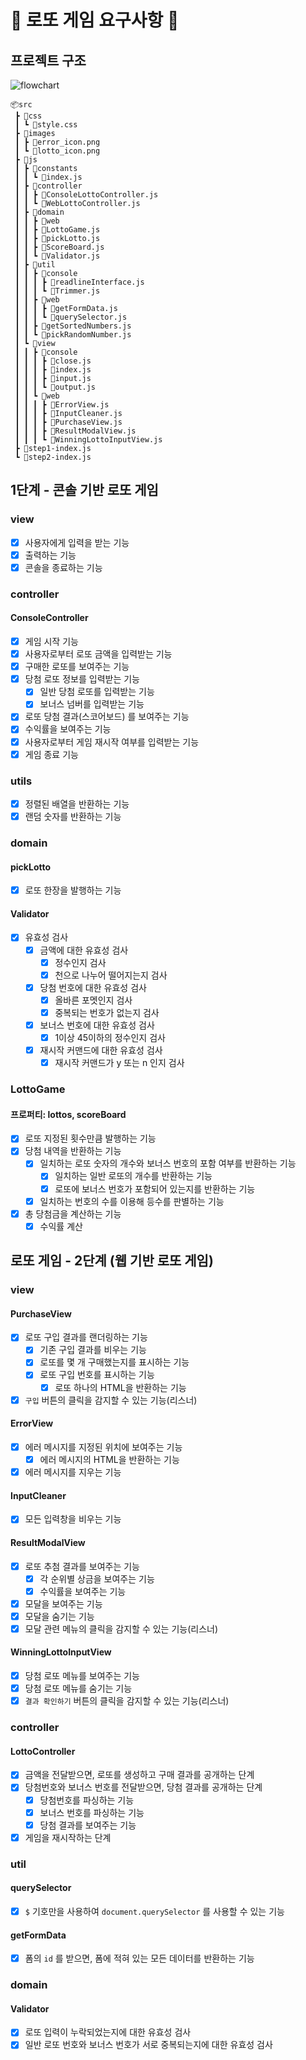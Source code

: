 # 🎱 로또 게임 요구사항 🎱

## 프로젝트 구조

![flowchart](https://user-images.githubusercontent.com/87642422/220621070-70127e9d-b31c-4745-9eb5-7477b5d770cf.png)

```
📦src
 ┣ 📂css
 ┃ ┗ 📜style.css
 ┣ 📂images
 ┃ ┣ 📜error_icon.png
 ┃ ┗ 📜lotto_icon.png
 ┣ 📂js
 ┃ ┣ 📂constants
 ┃ ┃ ┗ 📜index.js
 ┃ ┣ 📂controller
 ┃ ┃ ┣ 📜ConsoleLottoController.js
 ┃ ┃ ┗ 📜WebLottoController.js
 ┃ ┣ 📂domain
 ┃ ┃ ┣ 📂web
 ┃ ┃ ┣ 📜LottoGame.js
 ┃ ┃ ┣ 📜pickLotto.js
 ┃ ┃ ┣ 📜ScoreBoard.js
 ┃ ┃ ┗ 📜Validator.js
 ┃ ┣ 📂util
 ┃ ┃ ┣ 📂console
 ┃ ┃ ┃ ┣ 📜readlineInterface.js
 ┃ ┃ ┃ ┗ 📜Trimmer.js
 ┃ ┃ ┣ 📂web
 ┃ ┃ ┃ ┣ 📜getFormData.js
 ┃ ┃ ┃ ┗ 📜querySelector.js
 ┃ ┃ ┣ 📜getSortedNumbers.js
 ┃ ┃ ┗ 📜pickRandomNumber.js
 ┃ ┗ 📂view
 ┃ ┃ ┣ 📂console
 ┃ ┃ ┃ ┣ 📜close.js
 ┃ ┃ ┃ ┣ 📜index.js
 ┃ ┃ ┃ ┣ 📜input.js
 ┃ ┃ ┃ ┗ 📜output.js
 ┃ ┃ ┗ 📂web
 ┃ ┃ ┃ ┣ 📜ErrorView.js
 ┃ ┃ ┃ ┣ 📜InputCleaner.js
 ┃ ┃ ┃ ┣ 📜PurchaseView.js
 ┃ ┃ ┃ ┣ 📜ResultModalView.js
 ┃ ┃ ┃ ┗ 📜WinningLottoInputView.js
 ┣ 📜step1-index.js
 ┗ 📜step2-index.js
```

## 1단계 - 콘솔 기반 로또 게임

### view

- [x] 사용자에게 입력을 받는 기능
- [x] 출력하는 기능
- [x] 콘솔을 종료하는 기능

### controller

#### ConsoleController

- [x] 게임 시작 기능
- [x] 사용자로부터 로또 금액을 입력받는 기능
- [x] 구매한 로또를 보여주는 기능
- [x] 당첨 로또 정보를 입력받는 기능
  - [x] 일반 당첨 로또를 입력받는 기능
  - [x] 보너스 넘버를 입력받는 기능
- [x] 로또 당첨 결과(스코어보드) 를 보여주는 기능
- [x] 수익률을 보여주는 기능
- [x] 사용자로부터 게임 재시작 여부를 입력받는 기능
- [x] 게임 종료 기능

### utils

- [x] 정렬된 배열을 반환하는 기능
- [x] 랜덤 숫자를 반환하는 기능

### domain

#### pickLotto

- [x] 로또 한장을 발행하는 기능

#### Validator

- [x] 유효성 검사
  - [x] 금액에 대한 유효성 검사
    - [x] 정수인지 검사
    - [x] 천으로 나누어 떨어지는지 검사
  - [x] 당첨 번호에 대한 유효성 검사
    - [x] 올바른 포멧인지 검사
    - [x] 중복되는 번호가 없는지 검사
  - [x] 보너스 번호에 대한 유효성 검사
    - [x] 1이상 45이하의 정수인지 검사
  - [x] 재시작 커맨드에 대한 유효성 검사
    - [x] 재시작 커맨드가 y 또는 n 인지 검사

### LottoGame

#### 프로퍼티: lottos, scoreBoard

- [x] 로또 지정된 횟수만큼 발행하는 기능
- [x] 당첨 내역을 반환하는 기능
  - [x] 일치하는 로또 숫자의 개수와 보너스 번호의 포함 여부를 반환하는 기능
    - [x] 일치하는 일반 로또의 개수를 반환하는 기능
    - [x] 로또에 보너스 번호가 포함되어 있는지를 반환하는 기능
  - [x] 일치하는 번호의 수를 이용해 등수를 판별하는 기능
- [x] 총 당첨금을 계산하는 기능
  - [x] 수익률 계산

## 로또 게임 - 2단계 (웹 기반 로또 게임)

### view

#### PurchaseView

- [x] 로또 구입 결과를 랜더링하는 기능
  - [x] 기존 구입 결과를 비우는 기능
  - [x] 로또를 몇 개 구매했는지를 표시하는 기능
  - [x] 로또 구입 번호를 표시하는 기능
    - [x] 로또 하나의 HTML을 반환하는 기능
- [x] `구입` 버튼의 클릭을 감지할 수 있는 기능(리스너)

#### ErrorView

- [x] 에러 메시지를 지정된 위치에 보여주는 기능
  - [x] 에러 메시지의 HTML을 반환하는 기능
- [x] 에러 메시지를 지우는 기능

#### InputCleaner

- [x] 모든 입력창을 비우는 기능

#### ResultModalView

- [x] 로또 추첨 결과를 보여주는 기능
  - [x] 각 순위별 상금을 보여주는 기능
  - [x] 수익률을 보여주는 기능
- [x] 모달을 보여주는 기능
- [x] 모달을 숨기는 기능
- [x] 모달 관련 메뉴의 클릭을 감지할 수 있는 기능(리스너)

#### WinningLottoInputView

- [x] 당첨 로또 메뉴를 보여주는 기능
- [x] 당첨 로또 메뉴를 숨기는 기능
- [x] `결과 확인하기` 버튼의 클릭을 감지할 수 있는 기능(리스너)

### controller

#### LottoController

- [x] 금액을 전달받으면, 로또를 생성하고 구매 결과를 공개하는 단계
- [x] 당첨번호와 보너스 번호를 전달받으면, 당첨 결과를 공개하는 단계
  - [x] 당첨번호를 파싱하는 기능
  - [x] 보너스 번호를 파싱하는 기능
  - [x] 당첨 결과를 보여주는 기능
- [x] 게임을 재시작하는 단계

### util

#### querySelector

- [x] `$` 기호만을 사용하여 `document.querySelector` 를 사용할 수 있는 기능

#### getFormData

- [x] 폼의 `id` 를 받으면, 폼에 적혀 있는 모든 데이터를 반환하는 기능

### domain

#### Validator

- [x] 로또 입력이 누락되었는지에 대한 유효성 검사
- [x] 일반 로또 번호와 보너스 번호가 서로 중복되는지에 대한 유효성 검사
